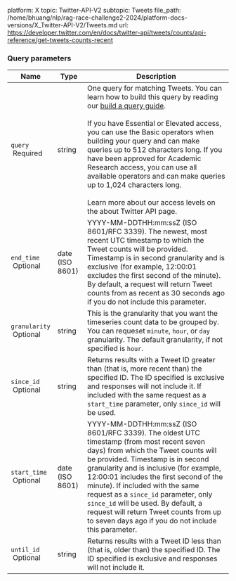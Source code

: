 platform: X
topic: Twitter-API-V2
subtopic: Tweets
file_path: /home/bhuang/nlp/rag-race-challenge2-2024/platform-docs-versions/X_Twitter-API-V2/Tweets.md
url: https://developer.twitter.com/en/docs/twitter-api/tweets/counts/api-reference/get-tweets-counts-recent


### Query parameters

| Name | Type | Description |
| --- | --- | --- |
| `query`  <br> Required | string | One query for matching Tweets. You can learn how to build this query by reading our [build a query guide](https://developer.twitter.com/en/docs/twitter-api/tweets/counts/integrate/build-a-query).  <br>  <br>If you have Essential or Elevated access, you can use the Basic operators when building your query and can make queries up to 512 characters long. If you have been approved for Academic Research access, you can use all available operators and can make queries up to 1,024 characters long.  <br>  <br>Learn more about our access levels on the about Twitter API page. |
| `end_time`  <br> Optional | date (ISO 8601) | YYYY-MM-DDTHH:mm:ssZ (ISO 8601/RFC 3339). The newest, most recent UTC timestamp to which the Tweet counts will be provided. Timestamp is in second granularity and is exclusive (for example, 12:00:01 excludes the first second of the minute). By default, a request will return Tweet counts from as recent as 30 seconds ago if you do not include this parameter. |
| `granularity`  <br> Optional | string | This is the granularity that you want the timeseries count data to be grouped by. You can requeset `minute`, `hour`, or `day` granularity. The default granularity, if not specified is `hour`. |
| `since_id`  <br> Optional | string | Returns results with a Tweet ID greater than (that is, more recent than) the specified ID. The ID specified is exclusive and responses will not include it. If included with the same request as a `start_time` parameter, only `since_id` will be used. |
| `start_time`  <br> Optional | date (ISO 8601) | YYYY-MM-DDTHH:mm:ssZ (ISO 8601/RFC 3339). The oldest UTC timestamp (from most recent seven days) from which the Tweet counts will be provided. Timestamp is in second granularity and is inclusive (for example, 12:00:01 includes the first second of the minute). If included with the same request as a `since_id` parameter, only `since_id` will be used. By default, a request will return Tweet counts from up to seven days ago if you do not include this parameter. |
| `until_id`  <br> Optional | string | Returns results with a Tweet ID less than (that is, older than) the specified ID. The ID specified is exclusive and responses will not include it. |